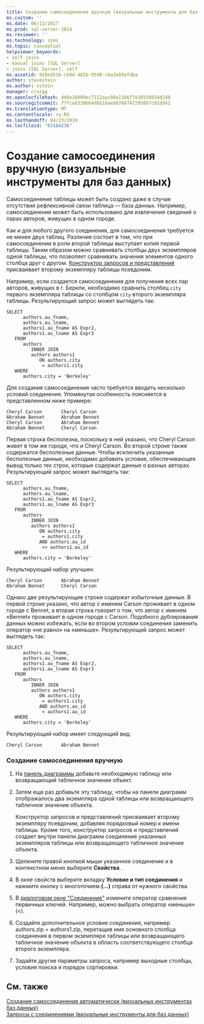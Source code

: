 ```yaml
---
title: Создание самосоединения вручную (визуальные инструменты для баз данных) | Документация Майкрософт
ms.custom: ''
ms.date: 06/13/2017
ms.prod: sql-server-2014
ms.reviewer: ''
ms.technology: ssms
ms.topic: conceptual
helpviewer_keywords:
- self-joins
- manual joins [SQL Server]
- joins [SQL Server], self
ms.assetid: 910ed516-cb84-481b-95d0-cba3e89afdba
author: stevestein
ms.author: sstein
manager: craigg
ms.openlocfilehash: dd8e26099ec7152aac08a11b6f7e38550834d248
ms.sourcegitcommit: f7fced330b64d6616aeb8766747295807c92dd41
ms.translationtype: MT
ms.contentlocale: ru-RU
ms.lasthandoff: 04/23/2019
ms.locfileid: "63184236"
---
```

# <a name="create-self-joins-manually-visual-database-tools"></a>Создание самосоединения вручную (визуальные инструменты для баз данных)
  Самосоединение таблицы может быть создано даже в случае отсутствия рефлексивной связи таблица — база данных. Например, самосоединение может быть использовано для извлечения сведений о парах авторов, живущих в одном городе.  
  
 Как и для любого другого соединения, для самосоединения требуется не менее двух таблиц. Различие состоит в том, что при самосоединении в роли второй таблицы выступает копия первой таблицы. Таким образом можно сравнивать столбцы двух экземпляров одной таблицы, что позволяет сравнивать значения элементов одного столбца друг с другом. [Конструктор запросов и представлений](visual-database-tools.md) присваивает второму экземпляру таблицы псевдоним.  
  
 Например, если создается самосоединение для получения всех пар авторов, живущих в г. Беркли, необходимо сравнить столбец `city` первого экземпляра таблицы со столбцом `city` второго экземпляра таблицы. Результирующий запрос может выглядеть так:  
  
```  
SELECT   
      authors.au_fname,   
      authors.au_lname,   
      authors1.au_fname AS Expr2,   
      authors1.au_lname AS Expr3  
   FROM   
      authors   
         INNER JOIN  
         authors authors1   
            ON authors.city   
             = authors1.city  
   WHERE  
      authors.city = 'Berkeley'  
```  
  
 Для создания самосоединения часто требуется вводить несколько условий соединения. Упомянутая особенность поясняется в представленном ниже примере:  
  
```  
Cheryl Carson       Cheryl Carson  
Abraham Bennet      Abraham Bennet  
Cheryl Carson       Abraham Bennet  
Abraham Bennet      Cheryl Carson  
```  
  
 Первая строка бесполезна, поскольку в ней указано, что Cheryl Carson живет в том же городе, что и Cheryl Carson. Во второй строке также содержатся бесполезные данные. Чтобы исключить указанные бесполезные данные, необходимо добавить условие, обеспечивающее вывод только тех строк, которые содержат данные о разных авторах. Результирующий запрос может выглядеть так:  
  
```  
SELECT   
      authors.au_fname,   
      authors.au_lname,   
      authors1.au_fname AS Expr2,   
      authors1.au_lname AS Expr3  
   FROM   
      authors   
         INNER JOIN  
         authors authors1   
            ON authors.city   
             = authors1.city  
            AND authors.au_id  
             <> authors1.au_id  
   WHERE  
      authors.city = 'Berkeley'  
```  
  
 Результирующий набор улучшен:  
  
```  
Cheryl Carson       Abraham Bennet  
Abraham Bennet      Cheryl Carson  
```  
  
 Однако две результирующие строки содержат избыточные данные. В первой строке указано, что автор с именем Carson проживает в одном городе с Bennet, а вторая строка говорит о том, что автор с именем «Bennet» проживает в одном городе с Carson. Подобного дублирования данных можно избежать, если во втором условии соединения заменить оператор «не равно» на «меньше». Результирующий запрос может выглядеть так:  
  
```  
SELECT   
      authors.au_fname,   
      authors.au_lname,   
      authors1.au_fname AS Expr2,   
      authors1.au_lname AS Expr3  
   FROM   
      authors   
         INNER JOIN  
         authors authors1   
            ON authors.city   
             = authors1.city  
            AND authors.au_id  
             < authors1.au_id  
   WHERE  
      authors.city = 'Berkeley'  
```  
  
 Результирующий набор имеет следующий вид:  
  
```  
Cheryl Carson       Abraham Bennet  
```  
  
### <a name="to-create-a-self-join-manually"></a>Создание самосоединения вручную  
  
1.  На [панель диаграммы](diagram-pane-visual-database-tools.md) добавьте необходимую таблицу или возвращающий табличное значение объект.  
  
2.  Затем еще раз добавьте эту таблицу, чтобы на панели диаграмм отображалось два экземпляра одной таблицы или возвращающего табличное значение объекта.  
  
     Конструктор запросов и представлений присваивает второму экземпляру псевдоним, добавляя порядковый номер к имени таблицы. Кроме того, конструктор запросов и представлений создает внутри панели диаграмм соединение указанных экземпляров таблицы или возвращающего табличное значение объекта.  
  
3.  Щелкните правой кнопкой мыши указанное соединение и в контекстном меню выберите **Свойства** .  
  
4.  В окне свойств выберите вкладку **Условие и тип соединения** и нажмите кнопку с многоточием **(...)** справа от нужного свойства.  
  
5.  В [диалоговом окне "Соединение"](join-dialog-box-visual-database-tools.md) измените оператор сравнения первичных ключей. Например, можно выбрать оператор «меньше» (<).  
  
6.  Создайте дополнительное условие соединения, например authors.zip = authors1.zip, перетащив имя основного столбца соединения в первом экземпляре таблицы или возвращающего табличное значение объекта в область соответствующего столбца второго экземпляра.  
  
7.  Задайте другие параметры запроса, например выходные столбцы, условия поиска и порядок сортировки.  
  
## <a name="see-also"></a>См. также  
 [Создание самосоединения автоматически &#40;визуальных инструментах баз данных&#41;](create-self-joins-automatically-visual-database-tools.md)   
 [Запросы с соединениями (визуальные инструменты для баз данных)](query-with-joins-visual-database-tools.md)  
  
  
